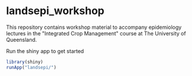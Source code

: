 # landsepi_workshop
This repository contains workshop material to accompany epidemiology lectures in the "Integrated Crop Management" course at The University of Queensland.

Run the shiny app to get started

```r
library(shiny)
runApp("landsepi/")
```
